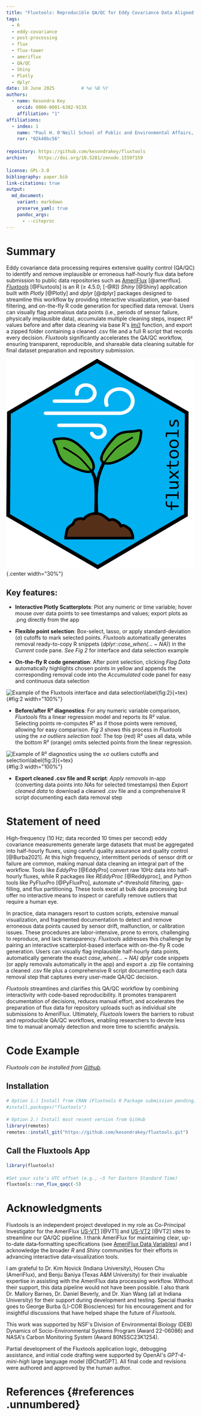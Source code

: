 ```yaml
---
title: "Fluxtools: Reproducible QA/QC for Eddy Covariance Data Aligned with AmeriFlux Submission Standards"
tags:
  - R
  - eddy-covariance
  - post-processing
  - flux
  - flux-tower
  - ameriflux
  - QA/QC
  - Shiny
  - Plotly
  - dplyr
date: 18 June 2025          # %e %B %Y
authors:
  - name: Kesondra Key
    orcid: 0000-0001-6382-913X
    affiliation: "1"
affiliations:
  - index: 1
    name: "Paul H. O'Neill School of Public and Environmental Affairs, Indiana University, Bloomington, Indiana, United States"
    ror: "02k40bc56"

repository: https://github.com/kesondrakey/fluxtools
archive:    https://doi.org/10.5281/zenodo.15597159

license: GPL-3.0
bibliography: paper.bib
link-citations: true
output:
  md_document:
    variant: markdown
    preserve_yaml: true
    pandoc_args:
      - --citeproc
---
```


# Summary

Eddy covariance data processing requires extensive quality control
(QA/QC) to identify and remove implausible or erroneous half-hourly flux
data before submission to public data repositories such as
[AmeriFlux](https://ameriflux.lbl.gov/) [@ameriflux].
[*Fluxtools*](https://github.com/kesondrakey/fluxtools) [@Fluxtools] is
an R ($\ge$ 4.5.0; [-@R]) *Shiny* [@Shiny] application built with
*Plotly* [@Plotly] and *dplyr* [@dplyr] packages designed to streamline
this workflow by providing interactive visualization, year-based
filtering, and on-the-fly R code generation for specified data removal.
Users can visually flag anomalous data points (i.e., periods of sensor
failure, physically implausible data), accumulate multiple cleaning
steps, inspect R² values before and after data cleaning via base R's
[*lm()*](https://www.rdocumentation.org/packages/stats/versions/3.6.2/topics/lm)
function, and export a zipped folder containing a cleaned .csv file and
a full R script that records every decision. *Fluxtools* significantly
accelerates the QA/QC workflow, ensuring transparent, reproducible, and
shareable data cleaning suitable for final dataset preparation and
repository submission.

![*Fluxtools* hex logo `\label{fig:1}`{=tex}](Fig1.png){.center
width="30%"}

## Key features:

-   **Interactive Plotly Scatterplots**: Plot any numeric or time
    variable; hover mouse over data points to see timestamps and values;
    export plots as .png directly from the app

-   **Flexible point selection**: Box-select, lasso, or apply
    standard-deviation (σ) cutoffs to mark selected points. *Fluxtools*
    automatically generates removal ready-to-copy R snippets
    (*dplyr::case_when(... \~ NA)*) in the *Current* code pane. *See Fig
    2* for interface and data selection example

-   **On-the-fly R code generation**: After point selection, clicking
    *Flag Data* automatically highlights chosen points in yellow and
    appends the corresponding removal code into the *Accumulated* code
    panel for easy and continuous data selection

![Example of the *Fluxtools* interface and data
selection`\label{fig:2}`{=tex}](Fig2.png){#fig:2 width="100%"}

-   **Before/after R² diagnostics**: For any numeric variable
    comparison, *Fluxtools* fits a linear regression model and reports
    its R² value. Selecting points re-computes R² as if those points
    were removed, allowing for easy comparison. *Fig 3* shows this
    process in *Fluxtools* using the *±σ outliers selection tool:* The
    top (red) R² uses all data, while the bottom R² (orange) omits
    selected points from the linear regression.

![Example of R² diagnostics using the ±σ outliers cutoffs and
selection`\label{fig:3}`{=tex}](Fig3.png){#fig:3 width="100%"}

-   **Export cleaned .csv file and R script**: *Apply removals* in-app
    (converting data points into *NA*s for selected timestamps) then
    *Export cleaned data* to download a cleaned .csv file and a
    comprehensive R script documenting each data removal step

# Statement of need

High-frequency (10 Hz; data recorded 10 times per second) eddy
covariance measurements generate large datasets that must be aggregated
into half-hourly fluxes, using careful quality assurance and quality
control [@Burba2021]. At this high frequency, intermittent periods of
sensor drift or failure are common, making manual data cleaning an
integral part of the workflow. Tools like *EddyPro* [@EddyPro] convert
raw 10Hz data into half-hourly fluxes, while R packages like *REddyProc*
[@Reddyproc], and Python tools like PyFluxPro [@PyFluxPro], automate
u\*-threshold filtering, gap-filling, and flux partitioning. These tools
excel at bulk data processing but offer no interactive means to inspect
or carefully remove outliers that require a human eye.

In practice, data managers resort to custom scripts, extensive manual
visualization, and fragmented documentation to detect and remove
erroneous data points caused by sensor drift, malfunction, or
calibration issues. These procedures are labor-intensive, prone to
errors, challenging to reproduce, and lack transparency. *Fluxtools*
addresses this challenge by pairing an interactive scatterplot-based
interface with on-the-fly R code generation. Users can visually flag
implausible half-hourly data points, automatically generate the exact
*case_when(... \~ NA) dplyr* code snippets (or apply removals
automatically in the app) and export a .zip file containing a cleaned
.csv file plus a comprehensive R script documenting each data removal
step that captures every user-made QA/QC decision.

*Fluxtools* streamlines and clarifies this QA/QC workflow by combining
interactivity with code-based reproducibility. It promotes transparent
documentation of decisions, reduces manual effort, and accelerates the
preparation of flux data for repository uploads such as individual site
submissions to AmeriFlux. Ultimately, *Fluxtools* lowers the barriers to
robust and reproducible QA/QC workflows, enabling researchers to devote
less time to manual anomaly detection and more time to scientific
analysis.

# Code Example

*Fluxtools can be installed from
[Github](https://github.com/kesondrakey/fluxtools).*

## Installation

``` r
# Option 1.) Install from CRAN (Fluxtools R Package submission pending)
#install.packages("fluxtools")

# Option 2.) Install most recent version from GitHub
library(remotes)
remotes::install_git("https://github.com/kesondrakey/fluxtools.git")
```

## Call the Fluxtools App

``` r
library(fluxtools)

#Set your site’s UTC offset (e.g., –5 for Eastern Standard Time)
fluxtools::run_flux_qaqc(-5)
```

# Acknowledgments

Fluxtools is an independent project developed in my role as Co-Principal
Investigator for the AmeriFlux
[US-VT1](https://ameriflux.lbl.gov/sites/siteinfo/US-VT1) [@VT1] and
[US-VT2](https://ameriflux.lbl.gov/sites/siteinfo/US-VT2) [@VT2] sites
to streamline our QA/QC pipeline. I thank AmeriFlux for maintaining
clear, up-to-date data‐formatting specifications (see [AmeriFlux Data
Variables](https://ameriflux.lbl.gov/wp-content/uploads/2015/10/AmeriFlux_DataVariables.pdf))
and I acknowledge the broader *R* and *Shiny* communities for their
efforts in advancing interactive data‐visualization tools.

I am grateful to Dr. Kim Novick (Indiana University), Housen Chu
(AmeriFlux), and Benju Baniya (Texas A&M University) for their
invaluable expertise in assisting with the AmeriFlux data processing
workflow. Without their support, this data pipeline would not have been
possible. I also thank Dr. Mallory Barnes, Dr. Daniel Beverly, and
Dr. Xian Wang (all at Indiana University) for their support during
development and testing. Special thanks goes to George Burba (LI-COR
Biosciences) for his encouragement and for insightful discussions that
have helped shape the future of *Fluxtools*.

This work was supported by NSF's Division of Environmental Biology (DEB)
Dynamics of Socio-Environmental Systems Program (Award 22-06086) and
NASA's Carbon Monitoring System (Award 80NSSC23K1254).

Partial development of the Fluxtools application logic, debugging
assistance, and initial code drafting were supported by OpenAI's
*GPT-4-mini-high* large language model [@ChatGPT]. All final code and
revisions were authored and approved by the human author.

# References {#references .unnumbered}
